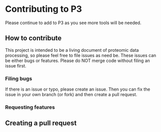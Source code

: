 # Contributing to P3
Please continue to add to P3 as you see more tools will be needed.

## How to contribute
This project is intended to be a living document of proteomic data processing, so please feel free to file issues as need be. These issues can be either bugs or features. Please do NOT merge code without filing an issue first.

### Filing bugs
If there is an issue or typo, please create an issue. Then you can fix the issue in your own branch (or fork) and then create a pull request.

### Requesting features

## Creating a pull request
